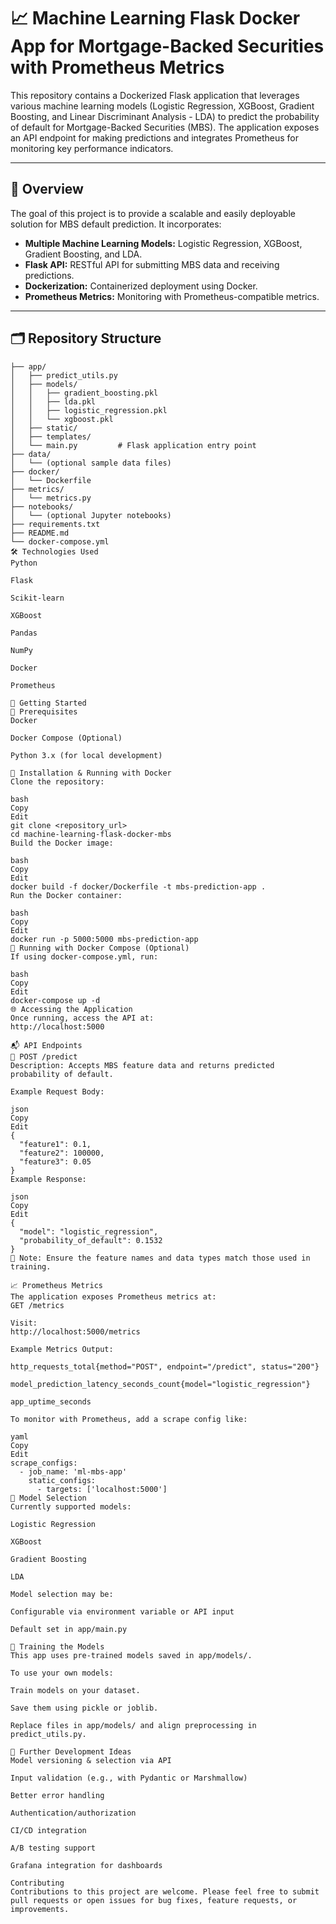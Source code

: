 # 📈 Machine Learning Flask Docker App for Mortgage-Backed Securities with Prometheus Metrics

This repository contains a Dockerized Flask application that leverages various machine learning models (Logistic Regression, XGBoost, Gradient Boosting, and Linear Discriminant Analysis - LDA) to predict the probability of default for Mortgage-Backed Securities (MBS). The application exposes an API endpoint for making predictions and integrates Prometheus for monitoring key performance indicators.

---

## 📌 Overview

The goal of this project is to provide a scalable and easily deployable solution for MBS default prediction. It incorporates:

- **Multiple Machine Learning Models:** Logistic Regression, XGBoost, Gradient Boosting, and LDA.
- **Flask API:** RESTful API for submitting MBS data and receiving predictions.
- **Dockerization:** Containerized deployment using Docker.
- **Prometheus Metrics:** Monitoring with Prometheus-compatible metrics.

---

## 🗂️ Repository Structure

```text
├── app/
│   ├── predict_utils.py
│   ├── models/
│   │   ├── gradient_boosting.pkl
│   │   ├── lda.pkl
│   │   ├── logistic_regression.pkl
│   │   └── xgboost.pkl
│   ├── static/
│   ├── templates/
│   └── main.py         # Flask application entry point
├── data/
│   └── (optional sample data files)
├── docker/
│   └── Dockerfile
├── metrics/
│   └── metrics.py
├── notebooks/
│   └── (optional Jupyter notebooks)
├── requirements.txt
├── README.md
└── docker-compose.yml
🛠️ Technologies Used
Python

Flask

Scikit-learn

XGBoost

Pandas

NumPy

Docker

Prometheus

🚀 Getting Started
🔧 Prerequisites
Docker

Docker Compose (Optional)

Python 3.x (for local development)

🐳 Installation & Running with Docker
Clone the repository:

bash
Copy
Edit
git clone <repository_url>
cd machine-learning-flask-docker-mbs
Build the Docker image:

bash
Copy
Edit
docker build -f docker/Dockerfile -t mbs-prediction-app .
Run the Docker container:

bash
Copy
Edit
docker run -p 5000:5000 mbs-prediction-app
🧱 Running with Docker Compose (Optional)
If using docker-compose.yml, run:

bash
Copy
Edit
docker-compose up -d
🌐 Accessing the Application
Once running, access the API at:
http://localhost:5000

📬 API Endpoints
🔹 POST /predict
Description: Accepts MBS feature data and returns predicted probability of default.

Example Request Body:

json
Copy
Edit
{
  "feature1": 0.1,
  "feature2": 100000,
  "feature3": 0.05
}
Example Response:

json
Copy
Edit
{
  "model": "logistic_regression",
  "probability_of_default": 0.1532
}
🔸 Note: Ensure the feature names and data types match those used in training.

📈 Prometheus Metrics
The application exposes Prometheus metrics at:
GET /metrics

Visit:
http://localhost:5000/metrics

Example Metrics Output:

http_requests_total{method="POST", endpoint="/predict", status="200"}

model_prediction_latency_seconds_count{model="logistic_regression"}

app_uptime_seconds

To monitor with Prometheus, add a scrape config like:

yaml
Copy
Edit
scrape_configs:
  - job_name: 'ml-mbs-app'
    static_configs:
      - targets: ['localhost:5000']
🎯 Model Selection
Currently supported models:

Logistic Regression

XGBoost

Gradient Boosting

LDA

Model selection may be:

Configurable via environment variable or API input

Default set in app/main.py

🧪 Training the Models
This app uses pre-trained models saved in app/models/.

To use your own models:

Train models on your dataset.

Save them using pickle or joblib.

Replace files in app/models/ and align preprocessing in predict_utils.py.

🧱 Further Development Ideas
Model versioning & selection via API

Input validation (e.g., with Pydantic or Marshmallow)

Better error handling

Authentication/authorization

CI/CD integration

A/B testing support

Grafana integration for dashboards

Contributing
Contributions to this project are welcome. Please feel free to submit pull requests or open issues for bug fixes, feature requests, or improvements.
